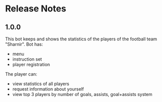 # Release Notes

## 1.0.0

This bot keeps and shows the statistics of the players of the football team "Sharnir". 
Bot has:
*    menu
*    instruction set
*    player registration 

The player can:
*   view statistics of all players
*   request information about yourself
*   view top 3 players by number of goals, assists, goal+assists system